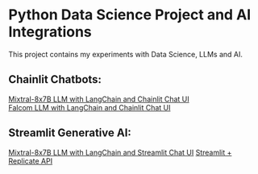 # Python Data Science Project and AI Integrations

This project contains my experiments with Data Science,
LLMs and AI.

## Chainlit Chatbots:
[Mixtral-8x7B LLM with LangChain and Chainlit Chat UI](/Chain-LitChat-Mistral7b)
<br/>
[Falcom LLM with LangChain and Chainlit Chat UI](/Chain-LitChat-Falcon7b)


## Streamlit Generative AI:
[Mixtral-8x7B LLM with LangChain and Streamlit Chat UI](/Streamlit-Image-Generation)
[Streamlit + Replicate API](/Streamlit-ReplicateAPI-Dashboard)
